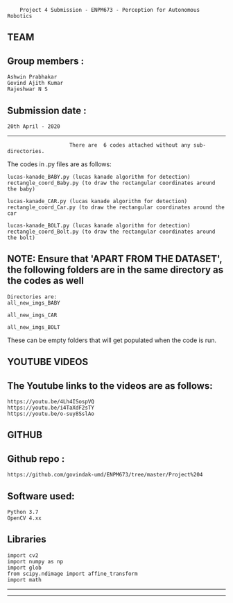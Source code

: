 		Project 4 Submission - ENPM673 - Perception for Autonomous Robotics
TEAM
------
## Group members :

    Ashwin Prabhakar
    Govind Ajith Kumar
    Rajeshwar N S 

Submission date : 
------
    20th April - 2020
-------------------------------------------------------------
						There are  6 codes attached without any sub-directories. 
The codes in .py files are as follows:

    lucas-kanade_BABY.py (lucas kanade algorithm for detection)
    rectangle_coord_Baby.py (to draw the rectangular coordinates around the baby)

    lucas-kanade_CAR.py (lucas kanade algorithm for detection)
    rectangle_coord_Car.py (to draw the rectangular coordinates around the car

    lucas-kanade_BOLT.py (lucas kanade algorithm for detection)
    rectangle_coord_Bolt.py (to draw the rectangular coordinates around the bolt)

NOTE: Ensure that 'APART FROM THE DATASET', the following folders are in the same directory as the codes as well 
------
    Directories are:
    all_new_imgs_BABY

    all_new_imgs_CAR

    all_new_imgs_BOLT

These can be empty folders that will get populated when the code is run.

YOUTUBE VIDEOS
------

## The Youtube links to the videos are as follows:

    https://youtu.be/4Lh4ISospVQ
    https://youtu.be/i4TaXdF2sTY
    https://youtu.be/o-suy8SslAo
   
GITHUB
------

## Github repo  : 

    https://github.com/govindak-umd/ENPM673/tree/master/Project%204

Software used:
------

    Python 3.7
    OpenCV 4.xx

Libraries
------

    import cv2
    import numpy as np
    import glob
    from scipy.ndimage import affine_transform
    import math
-----------------------------------------------------------------------------------------------------------------------------------

____________________________________________________________________________________________________________________________________
